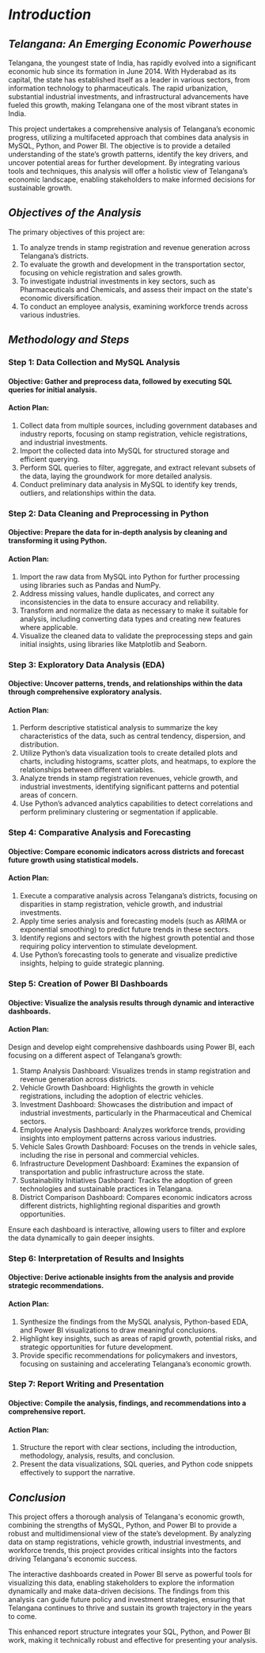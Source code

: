 # *Introduction*
## *Telangana: An Emerging Economic Powerhouse*
Telangana, the youngest state of India, has rapidly evolved into a significant economic hub since its formation in June 2014. With Hyderabad as its capital, the state has established itself as a leader in various sectors, from information technology to pharmaceuticals. The rapid urbanization, substantial industrial investments, and infrastructural advancements have fueled this growth, making Telangana one of the most vibrant states in India.

This project undertakes a comprehensive analysis of Telangana’s economic progress, utilizing a multifaceted approach that combines data analysis in MySQL, Python, and Power BI. The objective is to provide a detailed understanding of the state’s growth patterns, identify the key drivers, and uncover potential areas for further development. By integrating various tools and techniques, this analysis will offer a holistic view of Telangana’s economic landscape, enabling stakeholders to make informed decisions for sustainable growth.

## *Objectives of the Analysis*
The primary objectives of this project are:

1. To analyze trends in stamp registration and revenue generation across Telangana’s districts.
2. To evaluate the growth and development in the transportation sector, focusing on vehicle registration and sales growth.
3. To investigate industrial investments in key sectors, such as Pharmaceuticals and Chemicals, and assess their impact on the state's economic diversification.
4. To conduct an employee analysis, examining workforce trends across various industries.

## *Methodology and Steps*
### Step 1: Data Collection and MySQL Analysis
#### Objective: Gather and preprocess data, followed by executing SQL queries for initial analysis.
#### Action Plan:
1. Collect data from multiple sources, including government databases and industry reports, focusing on stamp registration, vehicle registrations, and industrial investments.
2. Import the collected data into MySQL for structured storage and efficient querying.
3. Perform SQL queries to filter, aggregate, and extract relevant subsets of the data, laying the groundwork for more detailed analysis.
4. Conduct preliminary data analysis in MySQL to identify key trends, outliers, and relationships within the data.
   
### Step 2: Data Cleaning and Preprocessing in Python
#### Objective: Prepare the data for in-depth analysis by cleaning and transforming it using Python.
#### Action Plan:
1. Import the raw data from MySQL into Python for further processing using libraries such as Pandas and NumPy.
2. Address missing values, handle duplicates, and correct any inconsistencies in the data to ensure accuracy and reliability.
3. Transform and normalize the data as necessary to make it suitable for analysis, including converting data types and creating new features where applicable.
4. Visualize the cleaned data to validate the preprocessing steps and gain initial insights, using libraries like Matplotlib and Seaborn.
   
### Step 3: Exploratory Data Analysis (EDA)
#### Objective: Uncover patterns, trends, and relationships within the data through comprehensive exploratory analysis.
#### Action Plan:
1. Perform descriptive statistical analysis to summarize the key characteristics of the data, such as central tendency, dispersion, and distribution.
2. Utilize Python’s data visualization tools to create detailed plots and charts, including histograms, scatter plots, and heatmaps, to explore the relationships between different variables.
3. Analyze trends in stamp registration revenues, vehicle growth, and industrial investments, identifying significant patterns and potential areas of concern.
4. Use Python’s advanced analytics capabilities to detect correlations and perform preliminary clustering or segmentation if applicable.
   
### Step 4: Comparative Analysis and Forecasting
#### Objective: Compare economic indicators across districts and forecast future growth using statistical models.
#### Action Plan:
1. Execute a comparative analysis across Telangana’s districts, focusing on disparities in stamp registration, vehicle growth, and industrial investments.
2. Apply time series analysis and forecasting models (such as ARIMA or exponential smoothing) to predict future trends in these sectors.
3. Identify regions and sectors with the highest growth potential and those requiring policy intervention to stimulate development.
4. Use Python’s forecasting tools to generate and visualize predictive insights, helping to guide strategic planning.
   
### Step 5: Creation of Power BI Dashboards
#### Objective: Visualize the analysis results through dynamic and interactive dashboards.
#### Action Plan:
Design and develop eight comprehensive dashboards using Power BI, each focusing on a different aspect of Telangana’s growth:
1. Stamp Analysis Dashboard: Visualizes trends in stamp registration and revenue generation across districts.
2. Vehicle Growth Dashboard: Highlights the growth in vehicle registrations, including the adoption of electric vehicles.
3. Investment Dashboard: Showcases the distribution and impact of industrial investments, particularly in the Pharmaceutical and Chemical sectors.
4. Employee Analysis Dashboard: Analyzes workforce trends, providing insights into employment patterns across various industries.
5. Vehicle Sales Growth Dashboard: Focuses on the trends in vehicle sales, including the rise in personal and commercial vehicles.
6. Infrastructure Development Dashboard: Examines the expansion of transportation and public infrastructure across the state.
7. Sustainability Initiatives Dashboard: Tracks the adoption of green technologies and sustainable practices in Telangana.
8. District Comparison Dashboard: Compares economic indicators across different districts, highlighting regional disparities and growth opportunities.
   
Ensure each dashboard is interactive, allowing users to filter and explore the data dynamically to gain deeper insights.

### Step 6: Interpretation of Results and Insights
#### Objective: Derive actionable insights from the analysis and provide strategic recommendations.
#### Action Plan:
1. Synthesize the findings from the MySQL analysis, Python-based EDA, and Power BI visualizations to draw meaningful conclusions.
2. Highlight key insights, such as areas of rapid growth, potential risks, and strategic opportunities for future development.
3. Provide specific recommendations for policymakers and investors, focusing on sustaining and accelerating Telangana’s economic growth.
   
### Step 7: Report Writing and Presentation
#### Objective: Compile the analysis, findings, and recommendations into a comprehensive report.
#### Action Plan:
1. Structure the report with clear sections, including the introduction, methodology, analysis, results, and conclusion.
2. Present the data visualizations, SQL queries, and Python code snippets effectively to support the narrative.
   

## *Conclusion*
This project offers a thorough analysis of Telangana's economic growth, combining the strengths of MySQL, Python, and Power BI to provide a robust and multidimensional view of the state’s development. By analyzing data on stamp registrations, vehicle growth, industrial investments, and workforce trends, this project provides critical insights into the factors driving Telangana's economic success.

The interactive dashboards created in Power BI serve as powerful tools for visualizing this data, enabling stakeholders to explore the information dynamically and make data-driven decisions. The findings from this analysis can guide future policy and investment strategies, ensuring that Telangana continues to thrive and sustain its growth trajectory in the years to come.

This enhanced report structure integrates your SQL, Python, and Power BI work, making it technically robust and effective for presenting your analysis.
